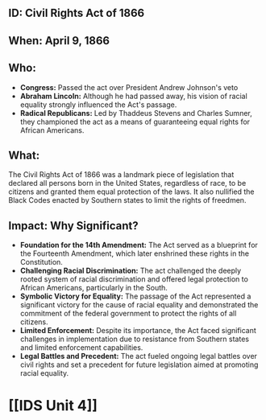 ## ID: Civil Rights Act of 1866 

## When: April 9, 1866 

## Who: 
* **Congress:** Passed the act over President Andrew Johnson's veto
* **Abraham Lincoln:** Although he had passed away, his vision of racial equality strongly influenced the Act's passage. 
* **Radical Republicans:** Led by Thaddeus Stevens and Charles Sumner, they championed the act as a means of guaranteeing equal rights for African Americans.

## What:
The Civil Rights Act of 1866 was a landmark piece of legislation that declared all persons born in the United States, regardless of race, to be citizens and granted them equal protection of the laws. It also nullified the Black Codes enacted by Southern states to limit the rights of freedmen.

## Impact: Why Significant?
* **Foundation for the 14th Amendment:** The Act served as a blueprint for the Fourteenth Amendment, which later enshrined these rights in the Constitution.
* **Challenging Racial Discrimination:** The act challenged the deeply rooted system of racial discrimination and offered legal protection to African Americans, particularly in the South.
* **Symbolic Victory for Equality:** The passage of the Act represented a significant victory for the cause of racial equality and demonstrated the commitment of the federal government to protect the rights of all citizens.
* **Limited Enforcement:** Despite its importance, the Act faced significant challenges in implementation due to resistance from Southern states and limited enforcement capabilities. 
* **Legal Battles and Precedent:** The act fueled ongoing legal battles over civil rights and set a precedent for future legislation aimed at promoting racial equality. 

# [[IDS Unit 4]]